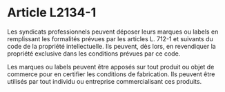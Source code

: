 # Article L2134-1

Les syndicats professionnels peuvent déposer leurs marques ou labels en remplissant les formalités prévues par les articles L. 712-1 et suivants du code de la propriété intellectuelle. Ils peuvent, dès lors, en revendiquer la propriété exclusive dans les conditions prévues par ce code.

Les marques ou labels peuvent être apposés sur tout produit ou objet de commerce pour en certifier les conditions de fabrication. Ils peuvent être utilisés par tout individu ou entreprise commercialisant ces produits.